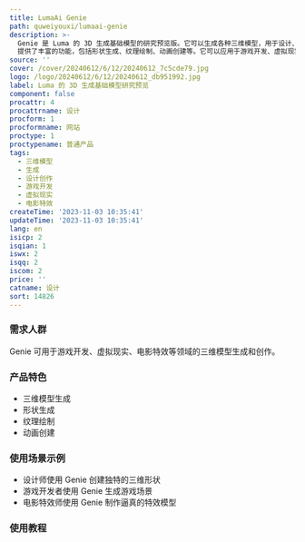 ```yaml
---
title: LumaAi Genie
path: quweiyouxi/lumaai-genie
description: >-
  Genie 是 Luma 的 3D 生成基础模型的研究预览版。它可以生成各种三维模型，用于设计、创作和娱乐等领域。Genie
  提供了丰富的功能，包括形状生成、纹理绘制、动画创建等。它可以应用于游戏开发、虚拟现实、电影特效等多个领域。Genie 的定价和定位将在正式发布前确定。
source: ''
cover: /cover/20240612/6/12/20240612_7c5cde79.jpg
logo: /logo/20240612/6/12/20240612_db951992.jpg
label: Luma 的 3D 生成基础模型研究预览
component: false
procattr: 4
procattrname: 设计
procform: 1
procformname: 网站
proctype: 1
proctypename: 普通产品
tags:
  - 三维模型
  - 生成
  - 设计创作
  - 游戏开发
  - 虚拟现实
  - 电影特效
createTime: '2023-11-03 10:35:41'
updateTime: '2023-11-03 10:35:41'
lang: en
isicp: 2
isqian: 1
iswx: 2
isqq: 2
iscom: 2
price: ''
catname: 设计
sort: 14826
---
```




### 需求人群
Genie 可用于游戏开发、虚拟现实、电影特效等领域的三维模型生成和创作。

### 产品特色
- 三维模型生成
- 形状生成
- 纹理绘制
- 动画创建

### 使用场景示例
- 设计师使用 Genie 创建独特的三维形状
- 游戏开发者使用 Genie 生成游戏场景
- 电影特效师使用 Genie 制作逼真的特效模型

### 使用教程


  
